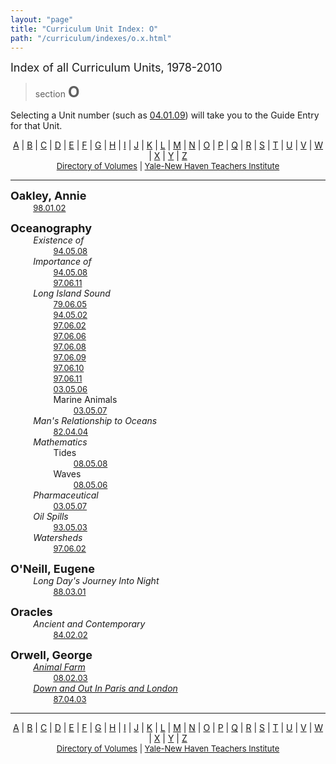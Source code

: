 ```yaml
---
layout: "page"
title: "Curriculum Unit Index: O"
path: "/curriculum/indexes/o.x.html"
---
```

<main>
<font size="+1">Index of all Curriculum Units, 1978-2010</font>
<blockquote>section <font size="+2"><b>O</b></font></blockquote>
<p>Selecting a Unit number (such as <a href="../guides/2004/1/04.01.09.x.html">
04.01.09</a>) will take you to the Guide Entry for that Unit.
</p>
<center>
<a href="a.x.html">A</a> | <a href="b.x.html">B</a> | 
<a href="c.x.html">C</a> | <a href="d.x.html">D</a> | 
<a href="e.x.html">E</a> | <a href="f.x.html">F</a> | 
<a href="g.x.html">G</a> | <a href="h.x.html">H</a> | 
<a href="i.x.html">I</a> | <a href="j.x.html">J</a> | 
<a href="k.x.html">K</a> | <a href="l.x.html">L</a> | 
<a href="m.x.html">M</a> | <a href="n.x.html">N</a> | 
<a href="o.x.html">O</a> | <a href="p.x.html">P</a> | 
<a href="q.x.html">Q</a> | <a href="r.x.html">R</a> | 
<a href="s.x.html">S</a> | <a href="t.x.html">T</a> | 
<a href="u.x.html">U</a> | <a href="v.x.html">V</a> | 
<a href="w.x.html">W</a> | <a href="x.x.html">X</a> | 
<a href="y.x.html">Y</a> | <a href="z.x.html">Z</a><br/>
<font size="-1"><a href="../units/">Directory of Volumes</a> |
<a href="..\..\">Yale-New Haven Teachers Institute</a></font></center>
<hr/>
<a name="oakley"><font size="+1"><b></b></font></a><p><a name="oakley"><font size="+1"><b>Oakley, Annie</b></font><br/>
<font color="#ffffff" style="visibility:hidden;">........</font>
<font size="-1"></font></a><font size="-1"><a href="../guides/1998/1/98.01.02.x.html">98.01.02</a></font><br/>
<a name="oceanography"><font size="+1"><b></b></font></a></p><p><a name="oceanography"><font size="+1"><b>Oceanography</b></font><br/>
<font color="#ffffff" style="visibility:hidden;">........</font>
<i>Existence of</i><br/>
<font color="#ffffff" style="visibility:hidden;">................</font>
<font size="-1"></font></a><font size="-1"><a href="../guides/1994/5/94.05.08.x.html">94.05.08</a></font><br/>
<font color="#ffffff" style="visibility:hidden;">........</font>
<i>Importance of</i><br/>
<font color="#ffffff" style="visibility:hidden;">................</font>
<font size="-1"><a href="../guides/1994/5/94.05.08.x.html">94.05.08</a></font><br/>
<font color="#ffffff" style="visibility:hidden;">................</font>
<font size="-1"><a href="../guides/1997/6/97.06.11.x.html">97.06.11</a></font><br/>
<font color="#ffffff" style="visibility:hidden;">........</font>
<i>Long Island Sound</i><br/>
<font color="#ffffff" style="visibility:hidden;">................</font>
<font size="-1"><a href="../guides/1979/6/79.06.05.x.html">79.06.05</a></font><br/>
<font color="#ffffff" style="visibility:hidden;">................</font>
<font size="-1"><a href="../guides/1994/5/94.05.02.x.html">94.05.02</a></font><br/>
<font color="#ffffff" style="visibility:hidden;">................</font>
<font size="-1"><a href="../guides/1997/6/97.06.02.x.html">97.06.02</a></font><br/>
<font color="#ffffff" style="visibility:hidden;">................</font>
<font size="-1"><a href="../guides/1997/6/97.06.06.x.html">97.06.06</a></font><br/>
<font color="#ffffff" style="visibility:hidden;">................</font>
<font size="-1"><a href="../guides/1997/6/97.06.08.x.html">97.06.08</a></font><br/>
<font color="#ffffff" style="visibility:hidden;">................</font>
<font size="-1"><a href="../guides/1997/6/97.06.09.x.html">97.06.09</a></font><br/>
<font color="#ffffff" style="visibility:hidden;">................</font>
<font size="-1"><a href="../guides/1997/6/97.06.10.x.html">97.06.10</a></font><br/>
<font color="#ffffff" style="visibility:hidden;">................</font>
<font size="-1"><a href="../guides/1997/6/97.06.11.x.html">97.06.11</a></font><br/>
<font color="#ffffff" style="visibility:hidden;">................</font>
<font size="-1"><a href="../guides/2003/5/03.05.06.x.html">03.05.06</a></font><br/>
<font color="#ffffff" style="visibility:hidden;">................</font>
Marine Animals<br/>
<font color="#ffffff" style="visibility:hidden;">........................</font>
<font size="-1"><a href="../guides/2003/5/03.05.07.x.html">03.05.07</a></font><br/>
<font color="#ffffff" style="visibility:hidden;">........</font>
<i>Man's Relationship to Oceans</i><br/>
<font color="#ffffff" style="visibility:hidden;">................</font>
<font size="-1"><a href="../guides/1982/4/82.04.04.x.html">82.04.04</a></font><br/>
<font color="#ffffff" style="visibility:hidden;">........</font>
<i>Mathematics</i><br/>
<font color="#ffffff" style="visibility:hidden;">................</font>
Tides<br/>
<font color="#ffffff" style="visibility:hidden;">........................</font>
<font size="-1"><a href="../guides/2008/5/08.05.08.x.html">08.05.08</a></font><br/>
<font color="#ffffff" style="visibility:hidden;">................</font>
Waves<br/>
<font color="#ffffff" style="visibility:hidden;">........................</font>
<font size="-1"><a href="../guides/2008/5/08.05.06.x.html">08.05.06</a></font><br/>
<font color="#ffffff" style="visibility:hidden;">........</font>
<i>Pharmaceutical</i><br/>
<font color="#ffffff" style="visibility:hidden;">................</font>
<font size="-1"><a href="../guides/2003/5/03.05.07.x.html">03.05.07</a></font><br/>
<font color="#ffffff" style="visibility:hidden;">........</font>
<i>Oil Spills</i><br/>
<font color="#ffffff" style="visibility:hidden;">................</font>
<font size="-1"><a href="../guides/1993/5/93.05.03.x.html">93.05.03</a></font><br/>
<font color="#ffffff" style="visibility:hidden;">........</font>
<i>Watersheds</i><br/>
<font color="#ffffff" style="visibility:hidden;">................</font>
<font size="-1"><a href="../guides/1997/6/97.06.02.x.html">97.06.02</a></font><br/>
<a name="o'neill"><font size="+1"><b></b></font></a></p><p><a name="o'neill"><font size="+1"><b>O'Neill, Eugene</b></font><br/>
<font color="#ffffff" style="visibility:hidden;">........</font>
<i>Long Day's Journey Into Night</i><br/>
<font color="#ffffff" style="visibility:hidden;">................</font>
<font size="-1"></font></a><font size="-1"><a href="../guides/1988/3/88.03.01.x.html">88.03.01</a></font><br/>
<a name="oracles"><font size="+1"><b></b></font></a></p><p><a name="oracles"><font size="+1"><b>Oracles</b></font><br/>
<font color="#ffffff" style="visibility:hidden;">........</font>
<i>Ancient and Contemporary</i><br/>
<font color="#ffffff" style="visibility:hidden;">................</font>
<font size="-1"></font></a><font size="-1"><a href="../guides/1984/2/84.02.02.x.html">84.02.02</a></font><br/>
<a name="orwell"><font size="+1"><b></b></font></a></p><p><a name="orwell"><font size="+1"><b>Orwell, George</b></font><br/>
<font color="#ffffff" style="visibility:hidden;">........</font>
<i><u>Animal Farm</u></i><br/>
<font color="#ffffff" style="visibility:hidden;">................</font>
<font size="-1"></font></a><font size="-1"><a href="../guides/2008/2/08.02.03.x.html">08.02.03</a></font><br/>
<font color="#ffffff" style="visibility:hidden;">........</font>
<i><u>Down and Out In Paris and London</u></i><br/>
<font color="#ffffff" style="visibility:hidden;">................</font>
<font size="-1"><a href="../guides/1987/4/87.04.03.x.html">87.04.03</a></font><br/>
</p>
<hr/>
<center>
<a href="a.x.html">A</a> | <a href="b.x.html">B</a> |
<a href="c.x.html">C</a> | <a href="d.x.html">D</a> |
<a href="e.x.html">E</a> | <a href="f.x.html">F</a> |
<a href="g.x.html">G</a> | <a href="h.x.html">H</a> |
<a href="i.x.html">I</a> | <a href="j.x.html">J</a> |
<a href="k.x.html">K</a> | <a href="l.x.html">L</a> |
<a href="m.x.html">M</a> | <a href="n.x.html">N</a> |
<a href="o.x.html">O</a> | <a href="p.x.html">P</a> |
<a href="q.x.html">Q</a> | <a href="r.x.html">R</a> |
<a href="s.x.html">S</a> | <a href="t.x.html">T</a> |
<a href="u.x.html">U</a> | <a href="v.x.html">V</a> |
<a href="w.x.html">W</a> | <a href="x.x.html">X</a> |
<a href="y.x.html">Y</a> | <a href="z.x.html">Z</a><br/>
<font size="-1"><a href="../units/">Directory of Volumes</a> |
<a href="..\..\">Yale-New Haven Teachers Institute</a></font></center>
</main>